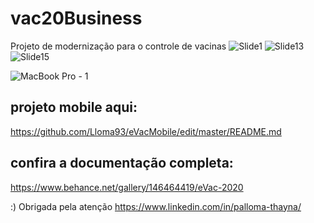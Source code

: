 # vac20Business

Projeto de modernização para o controle de vacinas
![Slide1](https://user-images.githubusercontent.com/35180706/174691728-7268b7ea-1c64-4028-a6d6-fb07820ddff9.JPG)
![Slide13](https://user-images.githubusercontent.com/35180706/174691764-2d4db140-f9fc-44a3-b3a4-06fe7dc6615c.JPG)
![Slide15](https://user-images.githubusercontent.com/35180706/174691771-e24612bf-455e-49c1-a85c-a4c711e0e132.JPG)

![MacBook Pro - 1](https://user-images.githubusercontent.com/35180706/174691555-ae73b984-d631-4b8f-ab84-7583df920dd2.png)

## projeto mobile aqui:
 https://github.com/Lloma93/eVacMobile/edit/master/README.md 

## confira a documentação completa:
 https://www.behance.net/gallery/146464419/eVac-2020 

:) 
Obrigada pela atenção 
https://www.linkedin.com/in/palloma-thayna/
